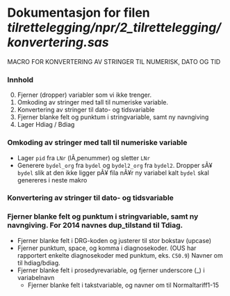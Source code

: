 
# Dokumentasjon for filen *tilrettelegging/npr/2_tilrettelegging/konvertering.sas*


MACRO FOR KONVERTERING AV STRINGER TIL NUMERISK, DATO OG TID

### Innhold
0. Fjerner (dropper) variabler som vi ikke trenger. 
1. Omkoding av stringer med tall til numeriske variable.
2. Konvertering av stringer til dato- og tidsvariable
3. Fjerner blanke felt og punktum i stringvariable, samt ny navngiving
4. Lager Hdiag / Bdiag
### Omkoding av stringer med tall til numeriske variable
- Lager `pid` fra `LNr` (lÃ¸penummer) og sletter `LNr`
- Generere `bydel_org` fra `bydel` og `bydel2_org` fra `bydel2`. Dropper sÃ¥ `bydel` slik at den ikke ligger pÃ¥ fila nÃ¥r ny variabel kalt `bydel` skal genereres i neste makro
### Konvertering av stringer til dato- og tidsvariable
###	Fjerner blanke felt og punktum i stringvariable, samt ny navngiving. For 2014 navnes dup_tilstand til Tdiag.
- Fjerner blanke felt i DRG-koden og justerer til stor bokstav (upcase)
- Fjerner punktum, space, og komma i diagnosekoder. (OUS har rapportert enkelte diagnosekoder med punktum, eks. `C50.9`) Navner om til hdiag/bdiag.
- Fjerner blanke felt i prosedyrevariable, og fjerner underscore (_) i variabelnavn
	- Fjerner blanke felt i takstvariable, og navner om til Normaltariff1-15

